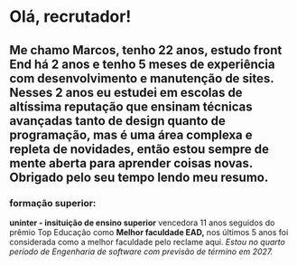 # Olá, recrutador!

## Me chamo Marcos, tenho 22 anos, estudo front End há 2 anos e tenho 5 meses de experiência com desenvolvimento e manutenção de sites. Nesses 2 anos eu estudei em escolas de altíssima reputação que ensinam técnicas avançadas tanto de design quanto de programação, mas é uma área complexa e repleta de novidades, então estou sempre de mente aberta para aprender coisas novas.  Obrigado pelo seu tempo lendo meu resumo.

### formação superior: 

**uninter - insituição de ensino superior**  vencedora 11 anos seguidos do prêmio Top Educação como **Melhor faculdade EAD,** nos últimos 5 anos foi considerada como a melhor faculdade pelo reclame aqui.
*Estou no quarto período de Engenharia de software com previsão de término em 2027.*
